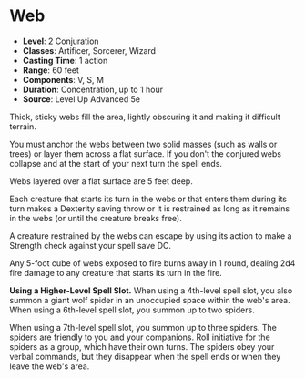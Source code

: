 # Web

- **Level**: 2 Conjuration
- **Classes**: Artificer, Sorcerer, Wizard
- **Casting Time**: 1 action
- **Range**: 60 feet
- **Components**: V, S, M
- **Duration**: Concentration, up to 1 hour
- **Source**: Level Up Advanced 5e

Thick, sticky webs fill the area, lightly obscuring it and making it difficult terrain.

You must anchor the webs between two solid masses (such as walls or trees) or layer them across a flat surface. If you don't the conjured webs collapse and at the start of your next turn the spell ends.

Webs layered over a flat surface are 5 feet deep.

Each creature that starts its turn in the webs or that enters them during its turn makes a Dexterity saving throw or it is restrained as long as it remains in the webs (or until the creature breaks free).

A creature restrained by the webs can escape by using its action to make a Strength check against your spell save DC.

Any 5-foot cube of webs exposed to fire burns away in 1 round, dealing 2d4 fire damage to any creature that starts its turn in the fire.

**Using a Higher-Level Spell Slot.** When using a 4th-level spell slot, you also summon a giant wolf spider in an unoccupied space within the web's area. When using a 6th-level spell slot, you summon up to two spiders.

When using a 7th-level spell slot, you summon up to three spiders. The spiders are friendly to you and your companions. Roll initiative for the spiders as a group, which have their own turns. The spiders obey your verbal commands, but they disappear when the spell ends or when they leave the web's area.
